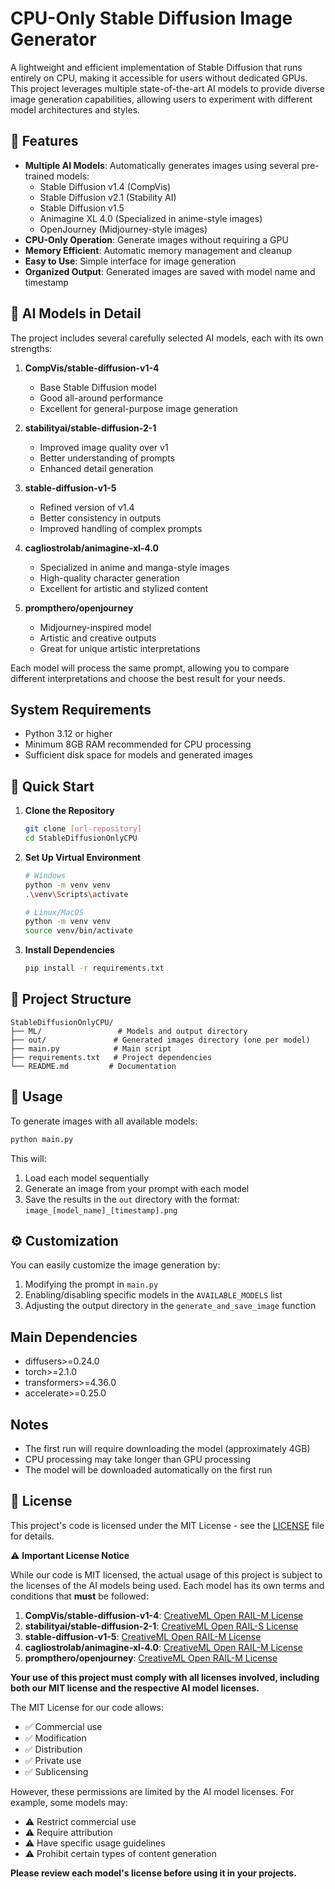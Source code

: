 # CPU-Only Stable Diffusion Image Generator

A lightweight and efficient implementation of Stable Diffusion that runs entirely on CPU, making it accessible for users without dedicated GPUs. This project leverages multiple state-of-the-art AI models to provide diverse image generation capabilities, allowing users to experiment with different model architectures and styles.

## 🌟 Features

- **Multiple AI Models**: Automatically generates images using several pre-trained models:
  - Stable Diffusion v1.4 (CompVis)
  - Stable Diffusion v2.1 (Stability AI)
  - Stable Diffusion v1.5
  - Animagine XL 4.0 (Specialized in anime-style images)
  - OpenJourney (Midjourney-style images)
- **CPU-Only Operation**: Generate images without requiring a GPU
- **Memory Efficient**: Automatic memory management and cleanup
- **Easy to Use**: Simple interface for image generation
- **Organized Output**: Generated images are saved with model name and timestamp

## 🤖 AI Models in Detail

The project includes several carefully selected AI models, each with its own strengths:

1. **CompVis/stable-diffusion-v1-4**
   - Base Stable Diffusion model
   - Good all-around performance
   - Excellent for general-purpose image generation

2. **stabilityai/stable-diffusion-2-1**
   - Improved image quality over v1
   - Better understanding of prompts
   - Enhanced detail generation

3. **stable-diffusion-v1-5**
   - Refined version of v1.4
   - Better consistency in outputs
   - Improved handling of complex prompts

4. **cagliostrolab/animagine-xl-4.0**
   - Specialized in anime and manga-style images
   - High-quality character generation
   - Excellent for artistic and stylized content

5. **prompthero/openjourney**
   - Midjourney-inspired model
   - Artistic and creative outputs
   - Great for unique artistic interpretations

Each model will process the same prompt, allowing you to compare different interpretations and choose the best result for your needs.

## System Requirements

- Python 3.12 or higher
- Minimum 8GB RAM recommended for CPU processing
- Sufficient disk space for models and generated images

## 🚀 Quick Start

1. **Clone the Repository**
   ```bash
   git clone [url-repository]
   cd StableDiffusionOnlyCPU
   ```

2. **Set Up Virtual Environment**
   ```bash
   # Windows
   python -m venv venv
   .\venv\Scripts\activate

   # Linux/MacOS
   python -m venv venv
   source venv/bin/activate
   ```

3. **Install Dependencies**
   ```bash
   pip install -r requirements.txt
   ```

## 📁 Project Structure

```
StableDiffusionOnlyCPU/
├── ML/                 # Models and output directory
├── out/               # Generated images directory (one per model)
├── main.py            # Main script
├── requirements.txt   # Project dependencies
└── README.md         # Documentation
```

## 🎨 Usage

To generate images with all available models:

```bash
python main.py
```

This will:
1. Load each model sequentially
2. Generate an image from your prompt with each model
3. Save the results in the `out` directory with the format: `image_[model_name]_[timestamp].png`

## ⚙️ Customization

You can easily customize the image generation by:
1. Modifying the prompt in `main.py`
2. Enabling/disabling specific models in the `AVAILABLE_MODELS` list
3. Adjusting the output directory in the `generate_and_save_image` function

## Main Dependencies

- diffusers>=0.24.0
- torch>=2.1.0
- transformers>=4.36.0
- accelerate>=0.25.0

## Notes

- The first run will require downloading the model (approximately 4GB)
- CPU processing may take longer than GPU processing
- The model will be downloaded automatically on the first run

## 📝 License

This project's code is licensed under the MIT License - see the [LICENSE](LICENSE) file for details.

⚠️ **Important License Notice**

While our code is MIT licensed, the actual usage of this project is subject to the licenses of the AI models being used. Each model has its own terms and conditions that **must** be followed:

1. **CompVis/stable-diffusion-v1-4**: [CreativeML Open RAIL-M License](https://huggingface.co/CompVis/stable-diffusion-v1-4/blob/main/LICENSE)
2. **stabilityai/stable-diffusion-2-1**: [CreativeML Open RAIL-S License](https://huggingface.co/stabilityai/stable-diffusion-2-1/blob/main/LICENSE.md)
3. **stable-diffusion-v1-5**: [CreativeML Open RAIL-M License](https://huggingface.co/runwayml/stable-diffusion-v1-5/blob/main/LICENSE.md)
4. **cagliostrolab/animagine-xl-4.0**: [CreativeML Open RAIL-M License](https://huggingface.co/cagliostrolab/animagine-xl-4.0/blob/main/LICENSE)
5. **prompthero/openjourney**: [CreativeML Open RAIL-M License](https://huggingface.co/prompthero/openjourney/blob/main/LICENSE)

**Your use of this project must comply with all licenses involved, including both our MIT license and the respective AI model licenses.**

The MIT License for our code allows:
- ✅ Commercial use
- ✅ Modification
- ✅ Distribution
- ✅ Private use
- ✅ Sublicensing

However, these permissions are limited by the AI model licenses. For example, some models may:
- ⚠️ Restrict commercial use
- ⚠️ Require attribution
- ⚠️ Have specific usage guidelines
- ⚠️ Prohibit certain types of content generation

**Please review each model's license before using it in your projects.**

